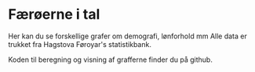 # Færøerne i tal

Her kan du se forskellige grafer om demografi, lønforhold mm
Alle data er trukket fra Hagstova Føroyar's statistikbank.

Koden til beregning og visning af grafferne finder du på github.